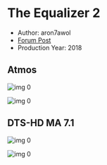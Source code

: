 # The Equalizer 2

* Author: aron7awol
* [Forum Post](https://www.avsforum.com/threads/bass-eq-for-filtered-movies.2995212/post-57097358)
* Production Year: 2018

## Atmos

![img 0](https://i.imgur.com/GEMISGD.jpg)

![img 0](https://i.imgur.com/jFiJyqX.jpg)

## DTS-HD MA 7.1

![img 0](https://i.imgur.com/GEMISGD.jpg)

![img 0](https://i.imgur.com/jFiJyqX.jpg)

